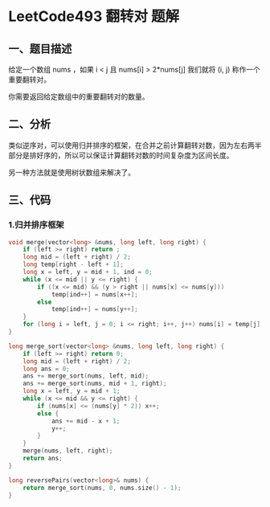 # LeetCode493 翻转对 题解

## 一、题目描述

给定一个数组 nums ，如果 i < j 且 nums[i] > 2*nums[j] 我们就将 (i, j) 称作一个重要翻转对。

你需要返回给定数组中的重要翻转对的数量。



## 二、分析

类似逆序对，可以使用归并排序的框架，在合并之前计算翻转对数，因为左右两半部分是排好序的，所以可以保证计算翻转对数的时间复杂度为区间长度。

另一种方法就是使用树状数组来解决了。



## 三、代码

### 1.归并排序框架

```c++
void merge(vector<long> &nums, long left, long right) {
    if (left >= right) return ;
    long mid = (left + right) / 2;
    long temp[right - left + 1];
    long x = left, y = mid + 1, ind = 0;
    while (x <= mid || y <= right) {
        if ((x <= mid) && (y > right || nums[x] <= nums[y])) 
            temp[ind++] = nums[x++];
        else 
            temp[ind++] = nums[y++];
    }
    for (long i = left, j = 0; i <= right; i++, j++) nums[i] = temp[j];
}

long merge_sort(vector<long> &nums, long left, long right) {
    if (left >= right) return 0;
    long mid = (left + right) / 2;
    long ans = 0;
    ans += merge_sort(nums, left, mid);
    ans += merge_sort(nums, mid + 1, right);
    long x = left, y = mid + 1;
    while (x <= mid && y <= right) {
        if (nums[x] <= (nums[y] * 2)) x++;
        else {
            ans += mid - x + 1;
            y++;
        }
    }
    merge(nums, left, right);
    return ans;
}

long reversePairs(vector<long>& nums) {
    return merge_sort(nums, 0, nums.size() - 1);
}
```

